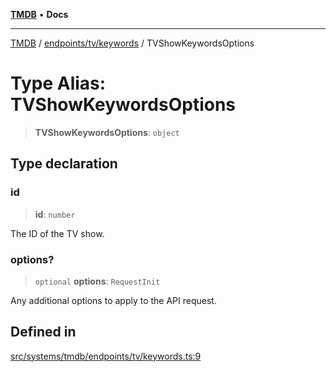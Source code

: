 [**TMDB**](../../../../README.md) • **Docs**

***

[TMDB](../../../../README.md) / [endpoints/tv/keywords](../README.md) / TVShowKeywordsOptions

# Type Alias: TVShowKeywordsOptions

> **TVShowKeywordsOptions**: `object`

## Type declaration

### id

> **id**: `number`

The ID of the TV show.

### options?

> `optional` **options**: `RequestInit`

Any additional options to apply to the API request.

## Defined in

[src/systems/tmdb/endpoints/tv/keywords.ts:9](https://github.com/Norviah/media-hub/blob/b0accce5c447ccf1a18696f3cb0baef1f5bd16be/src/systems/tmdb/endpoints/tv/keywords.ts#L9)
